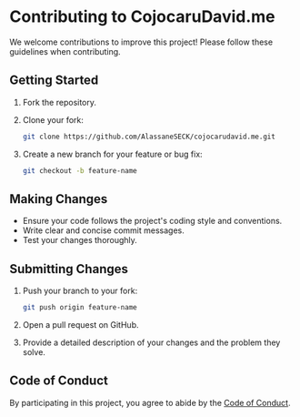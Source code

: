 # Contributing to CojocaruDavid.me

We welcome contributions to improve this project! Please follow these guidelines when contributing.

## Getting Started

1. Fork the repository.
2. Clone your fork:

   ```sh
   git clone https://github.com/AlassaneSECK/cojocarudavid.me.git
   ```

3. Create a new branch for your feature or bug fix:

   ```sh
   git checkout -b feature-name
   ```

## Making Changes

- Ensure your code follows the project's coding style and conventions.
- Write clear and concise commit messages.
- Test your changes thoroughly.

## Submitting Changes

1. Push your branch to your fork:

   ```sh
   git push origin feature-name
   ```

2. Open a pull request on GitHub.
3. Provide a detailed description of your changes and the problem they solve.

## Code of Conduct

By participating in this project, you agree to abide by the [Code of Conduct](CODE_OF_CONDUCT.md).
